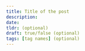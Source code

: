 ```yaml
---
title: Title of the post
description:
date:
tldr: (optional)
draft: true/false (optional)
tags: [tag names] (optional)
---
```

